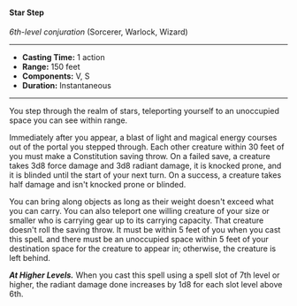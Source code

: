#### Star Step
*6th-level conjuration* (Sorcerer, Warlock, Wizard)
___
- **Casting Time:** 1 action 
- **Range:** 150 feet 
- **Components:** V, S 
- **Duration:** Instantaneous 
---
You step through the realm of stars, teleporting yourself to an unoccupied space you can see within range.

Immediately after you appear, a blast of light and magical energy courses out of the portal you stepped through. Each other creature within 30 feet of you must make a Constitution saving throw. On a failed save, a creature takes 3d8 force damage and 3d8 radiant damage, it is knocked prone, and it is blinded until the start of your next turn. On a success, a creature takes half damage and isn't knocked prone or blinded.

You can bring along objects as long as their weight doesn't exceed what you can carry. You can also teleport one willing creature of your size or smaller who is carrying gear up to its carrying capacity. That creature doesn't roll the saving throw. It must be within 5 feet of you when you cast this spelL and there must be an unoccupied space within 5 feet of your destination space for the creature to appear in; otherwise, the creature is left behind.

***At Higher Levels.*** When you cast this spell using a spell slot of 7th level or higher, the radiant damage done increases by 1d8 for each slot level above 6th. 
